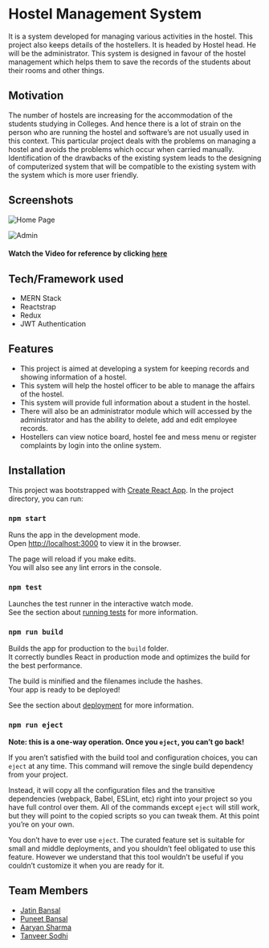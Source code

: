 # Hostel Management System

It is a system developed for managing various activities in the hostel. This project also keeps details of the hostellers. It is headed by Hostel head. He will be the administrator. This system is designed in favour of the hostel management which helps them to save the records of the students about their rooms and other things.

## Motivation

The number of hostels are increasing for the accommodation of the students studying in Colleges. And hence there is a lot of strain on the person who are running the hostel and software’s are not usually used in this context. This particular project deals with the problems on managing a hostel and avoids the problems which occur when carried manually. Identification of the drawbacks of the existing system leads to the designing of computerized system that will be compatible to the existing system with the system which is more user friendly.

## Screenshots

![Home Page](https://github.com/bansaljatin05/Hostel-Management/blob/master/public/assets/home_page.png)

![Admin](https://github.com/bansaljatin05/Hostel-Management/blob/master/public/assets/admin.png)


#### Watch the Video for reference by clicking [here](https://drive.google.com/file/d/11zBc0fQSxPZX0lr9nEDH1M7aGh7w1IYq/view?usp=sharing)

## Tech/Framework used

- MERN Stack
- Reactstrap
- Redux
- JWT Authentication


## Features

- This project is aimed at developing a system for keeping records and showing information of a hostel.
- This system will help the hostel officer to be able to manage the affairs of the hostel.
- This system will provide full information about a student in the hostel.
- There will also be an administrator module which will accessed by the administrator and has the ability to delete, add and edit employee records.
- Hostellers can view notice board, hostel fee and mess menu or register complaints by login into the online system.


## Installation

This project was bootstrapped with [Create React App](https://github.com/facebook/create-react-app).
In the project directory, you can run:

### `npm start`

Runs the app in the development mode.<br />
Open [http://localhost:3000](http://localhost:3000) to view it in the browser.

The page will reload if you make edits.<br />
You will also see any lint errors in the console.

### `npm test`

Launches the test runner in the interactive watch mode.<br />
See the section about [running tests](https://facebook.github.io/create-react-app/docs/running-tests) for more information.

### `npm run build`

Builds the app for production to the `build` folder.<br />
It correctly bundles React in production mode and optimizes the build for the best performance.

The build is minified and the filenames include the hashes.<br />
Your app is ready to be deployed!

See the section about [deployment](https://facebook.github.io/create-react-app/docs/deployment) for more information.

### `npm run eject`

**Note: this is a one-way operation. Once you `eject`, you can’t go back!**

If you aren’t satisfied with the build tool and configuration choices, you can `eject` at any time. This command will remove the single build dependency from your project.

Instead, it will copy all the configuration files and the transitive dependencies (webpack, Babel, ESLint, etc) right into your project so you have full control over them. All of the commands except `eject` will still work, but they will point to the copied scripts so you can tweak them. At this point you’re on your own.

You don’t have to ever use `eject`. The curated feature set is suitable for small and middle deployments, and you shouldn’t feel obligated to use this feature. However we understand that this tool wouldn’t be useful if you couldn’t customize it when you are ready for it.
 

## Team Members

- [Jatin Bansal](https://github.com/bansaljatin05)
- [Puneet Bansal](https://github.com/bansalpuneet15)
- [Aaryan Sharma](https://github.com/Aaryan8751)
- [Tanveer Sodhi](https://github.com/TanveerSodhi)



